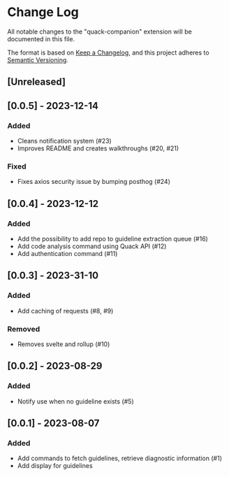 # Change Log

All notable changes to the "quack-companion" extension will be documented in this file.

The format is based on [Keep a Changelog](https://keepachangelog.com/en/1.0.0/),
and this project adheres to [Semantic Versioning](https://semver.org/spec/v2.0.0.html).

## [Unreleased]

## [0.0.5] - 2023-12-14

### Added

- Cleans notification system (#23)
- Improves README and creates walkthroughs (#20, #21)

### Fixed

- Fixes axios security issue by bumping posthog (#24)

## [0.0.4] - 2023-12-12

### Added

- Add the possibility to add repo to guideline extraction queue (#16)
- Add code analysis command using Quack API (#12)
- Add authentication command (#11)

## [0.0.3] - 2023-31-10

### Added

- Add caching of requests (#8, #9)

### Removed

- Removes svelte and rollup (#10)

## [0.0.2] - 2023-08-29

### Added

- Notify use when no guideline exists (#5)

## [0.0.1] - 2023-08-07

### Added

- Add commands to fetch guidelines, retrieve diagnostic information (#1)
- Add display for guidelines
